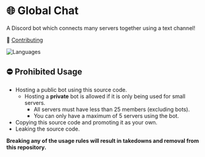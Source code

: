 # 🌐 Global Chat
A Discord bot which connects many servers together using a text channel!

🤝 [Contributing](https://github.com/Global-Chat-Bot/bot/blob/main/CONTRIBUTING.md)

![Languages](https://skillicons.dev/icons?i=nodejs,express,mongodb,sentry,github)

## ⛔ Prohibited Usage
- Hosting a public bot using this source code.
  - Hosting a **private** bot is allowed if it is only being used for small servers.
    - All servers must have less than 25 members (excluding bots).
    - You can only have a maximum of 5 servers using the bot.
- Copying this source code and promoting it as your own.
- Leaking the source code.

**Breaking any of the usage rules will result in takedowns and removal from this repository.**

